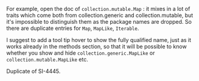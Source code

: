 For example, open the doc of `collection.mutable.Map` : it mixes in a lot of traits which come both from collection.generic and collection.mutable, but it's impossible to distinguish them as the package names are dropped. So there are duplicate entries for `Map`, `MapLike`, `Iterable`.

I suggest to add a tool tip hover to show the fully qualified name, just as it works already in the methods section, so that it will be possible to know whether you show and hide `collection.generic.MapLike` or `collection.mutable.MapLike` etc.


Duplicate of SI-4445.
